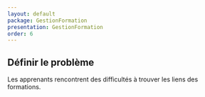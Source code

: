 ```yaml
---
layout: default
package: GestionFormation
presentation: GestionFormation
order: 6
---
```


## Définir le problème

Les apprenants rencontrent des difficultés à trouver les liens des formations.





 